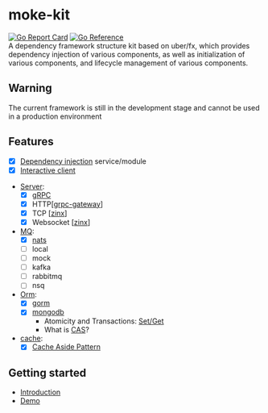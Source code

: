 # moke-kit
[![Go Report Card](https://goreportcard.com/badge/github.com/gstones/moke-kit)](https://goreportcard.com/report/github.com/gstones/moke-kit)
[![Go Reference](https://pkg.go.dev/badge/github.com/GStones/moke-kit.svg)](https://pkg.go.dev/github.com/GStones/moke-kit)   
A dependency framework structure kit based on uber/fx, which provides dependency injection of various components, as well as initialization of various components, and lifecycle management of various components.

## Warning
The current framework is still in the development stage and cannot be used in a production environment

## Features
* [x] [Dependency injection](https://www.wikiwand.com/en/Dependency_injection) service/module
* [x] [Interactive client](https://github.com/GStones/moke-kit/blob/main/demo/cmd/demo_cli/main.go)
* [Server](https://github.com/GStones/moke-kit/tree/main/server):
    * [x] [gRPC](https://grpc.io/)
    * [x] HTTP[[grpc-gateway](https://github.com/grpc-ecosystem/grpc-gateway)]
    * [x] TCP [[zinx](https://github.com/aceld/zinx)]
    * [x] Websocket [[zinx](https://github.com/aceld/zinx)]
* [MQ](https://github.com/GStones/moke-kit/tree/main/mq):
    * [x] [nats](https://nats.io/)
    * [ ] local
    * [ ] mock
    * [ ] kafka
    * [ ] rabbitmq
    * [ ] nsq
* [Orm](https://github.com/GStones/moke-kit/tree/main/orm):
    * [x] [gorm](https://gorm.io/)
    * [x] [mongodb](https://github.com/mongodb/mongo-go-driver)
      * Atomicity and Transactions: [Set/Get](https://github.com/GStones/moke-kit/blob/main/orm/nosql/mongo/internal/driver.go#L25)
      * What is [CAS](https://www.wikiwand.com/en/Compare-and-swap)?
* [cache](https://github.com/GStones/moke-kit/blob/main/orm/nosql/diface/icache.go):
    * [x] [Cache Aside Pattern](https://blog.cdemi.io/design-patterns-cache-aside-pattern/)

## Getting started
 * [Introduction](https://github.com/GStones/moke-kit/wiki/Introduction)
 * [Demo](./demo)



